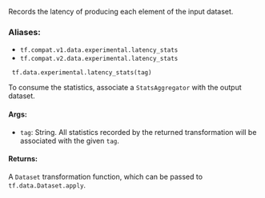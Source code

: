 Records the latency of producing each element of the input dataset.
### Aliases:
- `tf.compat.v1.data.experimental.latency_stats`
- `tf.compat.v2.data.experimental.latency_stats`

```
 tf.data.experimental.latency_stats(tag)
```
To consume the statistics, associate a `StatsAggregator` with the output dataset.
#### Args:
- `tag`: String. All statistics recorded by the returned transformation will be associated with the given `tag`.
#### Returns:
A `Dataset` transformation function, which can be passed to `tf.data.Dataset.apply`.
